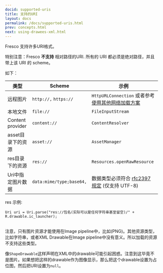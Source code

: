 ```yaml
---
docid: supported-uris
title: 支持的URI
layout: docs
permalink: /docs/supported-uris.html
prev: concepts.html
next: using-drawees-xml.html
---
```



Fresco 支持许多URI格式。

特别注意：Fresco **不支持** 相对路径的URI. 所有的 URI 都必须是绝对路径，并且带上该 URI 的 scheme。

如下：


| 类型 | Scheme | 示例 |
| ---------------- | ------- | ------------- |
| 远程图片 | `http://,` `https://` | `HttpURLConnection` 或者参考 [使用其他网络加载方案](using-other-network-layers.html) |
| 本地文件 | `file://` | `FileInputStream` | 
| Content provider | `content://` | `ContentResolver` |
| asset目录下的资源 | `asset://` | `AssetManager` |
| res目录下的资源 | `res://` | `Resources.openRawResource` |
| Uri中指定图片数据 | `data:mime/type;base64,` | 数据类型必须符合 [rfc2397规定](http://tools.ietf.org/html/rfc2397) (仅支持 UTF-8) |

res 示例:

```
Uri uri = Uri.parse("res://包名(实际可以是任何字符串甚至留空)/" + R.drawable.ic_launcher);
```

<br/>
注意，只有图片资源才能使用在Image
pipeline中，比如(PNG)。其他资源类型，比如字符串，或者XML Drawable在Image
pipeline中没有意义。所以加载的资源不支持这些类型。

像`ShapeDrawable`这样声明在XML中的drawable可能引起困惑。注意到这毕竟不是图片。如果想把这样的drawable作为图像显示，那么把这个drawable设置为占位图，然后把URI设置为`null`。
